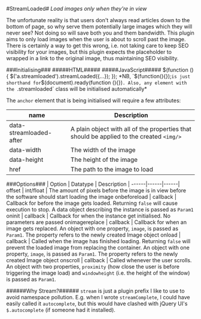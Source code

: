 #StreamLoaded#
*Load images only when they're in view*

The unfortunate reality is that users don't always read articles down to the bottom of page, so why serve them potentially large images which they will never see? Not doing so will save both you and them bandwidth. This plugin aims to only load images when the user is about to scroll past the image. There is certainly a way to get this wrong, i.e. not taking care to keep SEO visibility for your images, but this plugin expects the placeholder to wrapped in a link to the original image, thus maintaining SEO visibility. 

###Initialising###
#####HTML#####
    <script type="text/javascript" src="/path/to/streamloaded.js"></script>
#####JavaScript#####
    $(function () {
        $('a.streamloaded').streamLoaded({...});
    });
*NB, `$(function(){});` is just shorthand for `$(document).ready(function (){})`. Also, any element with the `.streamloaded` class will be initialised automatically*

The `anchor` element that is being initialised will require a few attributes: 

| name | Description |
------ | ------ |
data-streamloaded-after | A plain object with all of the properties that should be applied to the created `<img/>`
data-width | The width of the image
data-height | The height of the image
href | The path to the image to load

###Options###
| Option | Datatype | Description |
------|------|------|
offset | int/float | The amount of pixels before the image is in view before the software should start loading the image
onbeforeload | callback | Callback for before the image gets loaded. Returning `false` will cause execution to stop. A data object describing the instance is passed as `Param1`
oninit | callback | Callback for when the instance get initialised. No parameters are passed
onimagereplace | callback | Callback for when an image gets replaced. An object with one property, `image`, is passed as `Param1`. The property refers to the newly created Image object
onload | callback | Called when the image has finished loading. Returning `false` will prevent the loaded image from replacing the container. An object with one property, `image`, is passed as `Param1`. The property refers to the newly created Image object
onscroll | callback | Called whenever the user scrolls. An object with two properties, `proximity` (how close the user is before triggering the image load) and `windowheight` (i.e. the height of the window) is passed as `Param1`.

######Why Stream?######
`stream` is just a plugin prefix I like to use to avoid namespace pollution. E.g. when I wrote `streamComplete`, I could have easily called it `autocomplete`, but this would have clashed with jQuery UI's `$.autocomplete` (if someone had it installed).